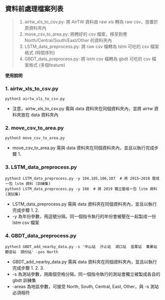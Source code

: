 ## 資料前處理檔案列表
> 1. airtw_xls_to_csv.py: 將 AirTW 資料由 raw xls 轉為 raw csv，放置於原資料夾內
> 2. move_csv_to_area.py: 將轉好的 csv 檔案，移至對應 North/Central/South/East/Other 的資料夾內
> 3. LSTM_data_preprocess.py: 將 raw csv 檔轉為 lstm 可吃的 csv 檔案格式 (時間序列)
> 4. GBDT_data_preprocess.py: 將 lstm csv 檔轉為 gbdt 可吃的 csv 檔案格式 (多個feature)

**使用說明**

### 1. airtw_xls_to_csv.py

```
python3 airtw_xls_to_csv.py
```
- 注意，airtw_xls_to_csv.py 需與 data 資料夾在同個資料夾內，並將 airtw 資料夾放在 data 資料夾內

### 2. move_csv_to_area.py

```
python3 move_csv_to_area.py
```
- move_csv_to_area.py 需與 data 資料夾在同個資料夾內，並且以執行完成步驟 1.

### 3. LSTM_data_preprocess.py

```
python3 LSTM_data_preprocess.py -y 104,105,106,107  # 將 2015~2018 壓成一包 lstm 資料 (訓練集)
python3 LSTM_data_preprocess.py -y 108  # 將 2019 獨立壓成一包 lstm 資料 (測試集)
```
- LSTM_data_preprocess.py 需與 data 資料夾在同個資料夾內，並且以執行完成步驟 1. 2.
- -y 為年份參數，用逗號分隔，同一個指令執行的年份會被壓在一起製成一份 lstm csv 檔案

### 4. GBDT_data_preprocess.py

```
python3 GBDT_add_nearby_data.py -s '中山站  汐止站  湖口站  苗栗站  萬華站  觀音站  頭份站' -pos North
```
- GBDT_add_nearby_data.py 需與 data 資料夾在同個資料夾內，並且以執行完成步驟 1. 2. 3.
- -s 為測站參數，用兩個空格分隔，同一個指令執行的測站會獨立被製成各自的 gbdt 訓練集
- -areas 為地區參數，可接受 North, South, Central, East, Other，與 -s 測站必須相符